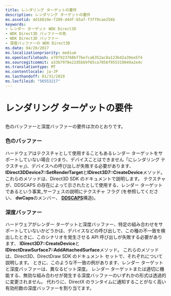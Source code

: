 ```yaml
---
title: レンダリング ターゲットの要件
description: レンダリング ターゲットの要件
ms.assetid: 4d16819e-f209-44df-b5af-f3ff9cae256b
keywords:
- レンダー ターゲット WDK Direct3D
- WDK Direct3D バッファーの色
- WDK Direct3D バッファー
- 深度バッファーの WDK Direct3D
ms.date: 04/20/2017
ms.localizationpriority: medium
ms.openlocfilehash: e70f923768bf7be7ca6352ac8a123b42a39ee5f4
ms.sourcegitcommit: a33b7978e22d5bb9f65ca7056f955319049a2e4c
ms.translationtype: MT
ms.contentlocale: ja-JP
ms.lasthandoff: 01/31/2019
ms.locfileid: "56553217"
---
```

# <a name="render-target-requirements"></a>レンダリング ターゲットの要件


## <span id="ddk_render_target_requirements_gg"></span><span id="DDK_RENDER_TARGET_REQUIREMENTS_GG"></span>


色のバッファーと深度バッファーの要件は次のとおりです。

### <a name="span-idcolorbuffersspanspan-idcolorbuffersspancolor-buffers"></a><span id="color_buffers"></span><span id="COLOR_BUFFERS"></span>色のバッファー

ハードウェアはテクスチャとして使用することもあるレンダー ターゲットをサポートしていない場合 (つまり、デバイスことはできません「にレンダリング テクスチャ」)、デバイスへの呼び出しが失敗する必要があります、 **IDirect3DDevice7::SetRenderTarget**と**IDirect3D7::CreateDevice**メソッド。 これらのメソッドは、Direct3D SDK のドキュメントで説明します。 テクスチャが、DDSCAPS の存在によって示されたとして使用する、レンダー ターゲットであるという事実\_サーフェスの説明にテクスチャ フラグ (を参照してください、 **dwCaps**のメンバー、 [ **DDSCAPS**](https://msdn.microsoft.com/library/windows/hardware/ff550286)構造)。

### <a name="span-iddepthbuffersspanspan-iddepthbuffersspandepth-buffers"></a><span id="depth_buffers"></span><span id="DEPTH_BUFFERS"></span>深度バッファー

ハードウェアがレンダー ターゲットと深度バッファー、特定の組み合わせをサポートしていないかどうかは、デバイスなどの呼び出しで、この種の不一致を検出したときに、このシナリオを発生させる API 呼び出しが失敗する必要があります、 **IDirect3D7::CreateDevice**と**IDirectDrawSurface7::AddAttachedSurface**メソッド。 これらのメソッドは、Direct3D、DirectDraw SDK のドキュメント セットで、それぞれについて説明します。 ときに、このような不一致の例があります、レンダー ターゲットと深度バッファーは、異なるビット深度。 レンダー ターゲットまたは適切に機能する、無効な組み合わせが発生する深度バッファーのいずれかの形式は透過的に変更されません。 代わりに、DirectX のランタイムに通知することがなく高い有効桁数の深度バッファーを割り当てます。

 

 






